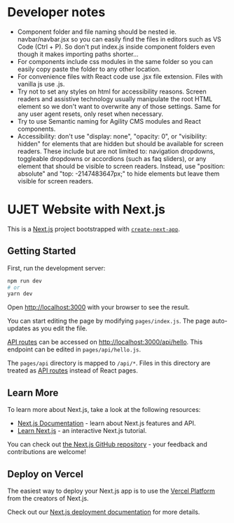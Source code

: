 # Developer notes

- Component folder and file naming should be nested ie. navbar/navbar.jsx so you can easily find the files in editors such as VS Code (Ctrl + P). So don't put index.js inside component folders even though it makes importing paths shorter...
- For components include css modules in the same folder so you can easily copy paste the folder to any other location.
- For convenience files with React code use .jsx file extension. Files with vanilla js use .js.
- Try not to set any styles on html for accessibility reasons. Screen readers and assistive technology usually manipulate the root HTML element so we don't want to overwrite any of those settings. Same for any user agent resets, only reset when necessary.
- Try to use Semantic naming for Agility CMS modules and React components.
- Accessibility: don't use "display: none", "opacity: 0", or "visibility: hidden" for elements that are hidden but should be available for screen readers. These include but are not limited to: navigation dropdowns, toggleable dropdowns or accordions (such as faq sliders), or any element that should be visible to screen readers. Instead, use "position: absolute" and "top: -2147483647px;" to hide elements but leave them visible for screen readers.


# UJET Website with Next.js

This is a [Next.js](https://nextjs.org/) project bootstrapped with [`create-next-app`](https://github.com/vercel/next.js/tree/canary/packages/create-next-app).

## Getting Started

First, run the development server:

```bash
npm run dev
# or
yarn dev
```

Open [http://localhost:3000](http://localhost:3000) with your browser to see the result.

You can start editing the page by modifying `pages/index.js`. The page auto-updates as you edit the file.

[API routes](https://nextjs.org/docs/api-routes/introduction) can be accessed on [http://localhost:3000/api/hello](http://localhost:3000/api/hello). This endpoint can be edited in `pages/api/hello.js`.

The `pages/api` directory is mapped to `/api/*`. Files in this directory are treated as [API routes](https://nextjs.org/docs/api-routes/introduction) instead of React pages.

## Learn More

To learn more about Next.js, take a look at the following resources:

- [Next.js Documentation](https://nextjs.org/docs) - learn about Next.js features and API.
- [Learn Next.js](https://nextjs.org/learn) - an interactive Next.js tutorial.

You can check out [the Next.js GitHub repository](https://github.com/vercel/next.js/) - your feedback and contributions are welcome!

## Deploy on Vercel

The easiest way to deploy your Next.js app is to use the [Vercel Platform](https://vercel.com/new?utm_medium=default-template&filter=next.js&utm_source=create-next-app&utm_campaign=create-next-app-readme) from the creators of Next.js.

Check out our [Next.js deployment documentation](https://nextjs.org/docs/deployment) for more details.
